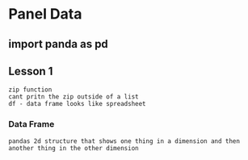 # Panel Data

## import panda as pd

## Lesson 1
    zip function
    cant pritn the zip outside of a list
    df - data frame looks like spreadsheet
### Data Frame
    pandas 2d structure that shows one thing in a dimension and then another thing in the other dimension
    